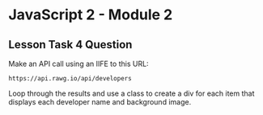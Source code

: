 # JavaScript 2 - Module 2

## Lesson Task 4 Question

Make an API call using an IIFE to this URL:

```
https://api.rawg.io/api/developers
```

Loop through the results and use a class to create a div for each item that displays each developer name and background image.
